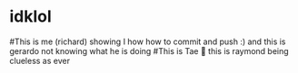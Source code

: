 # idklol
#This is me (richard) showing I how how to commit and push :)
and this is gerardo not knowing what he is doing
#This is Tae 💩
this is raymond being clueless as ever 
